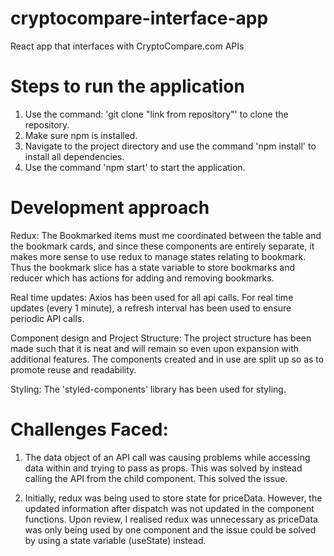 # cryptocompare-interface-app
React app that interfaces with CryptoCompare.com APIs

# Steps to run the application
1. Use the command: 'git clone "link from repository"' to clone the repository.
2. Make sure npm is installed.
3. Navigate to the project directory and use the command 'npm install' to install all dependencies.
4. Use the command 'npm start' to start the application.


# Development approach
Redux:
The Bookmarked items must me coordinated between the table and the bookmark cards, and since these components are entirely separate, it makes more sense to use redux to manage states relating to bookmark. Thus the bookmark slice has a state variable to store bookmarks and reducer which has actions for adding and removing bookmarks.

Real time updates:
Axios has been used for all api calls. For real time updates (every 1 minute), a refresh interval has been used to ensure periodic API calls.

Component design and Project Structure:
The project structure has been made such that it is neat and will remain so even upon expansion with additional features. The components created and in use are split up so as to promote reuse and readability.

Styling:
The 'styled-components' library has been used for styling.

# Challenges Faced:
1. The data object of an API call was causing problems while accessing data within and trying to pass as props. This was solved by instead calling the API from the child component. This solved the issue.

2. Initially, redux was being used to store state for priceData. However, the updated information after dispatch was not updated in the component functions. Upon review, I realised redux was unnecessary as priceData was only being used by one component and the issue could be solved by using a state variable (useState) instead.

